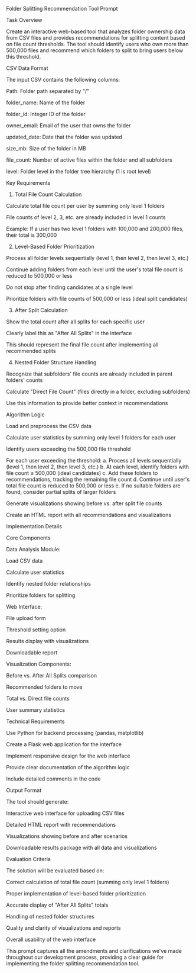 Folder Splitting Recommendation Tool Prompt

Task Overview

Create an interactive web-based tool that analyzes folder ownership data from CSV files and provides recommendations for splitting content based on file count thresholds. The tool should identify users who own more than 500,000 files and recommend which folders to split to bring users below this threshold.

CSV Data Format

The input CSV contains the following columns:

Path: Folder path separated by "/"

folder_name: Name of the folder

folder_id: Integer ID of the folder

owner_email: Email of the user that owns the folder

updated_date: Date that the folder was updated

size_mb: Size of the folder in MB

file_count: Number of active files within the folder and all subfolders

level: Folder level in the folder tree hierarchy (1 is root level)

Key Requirements

1. Total File Count Calculation

Calculate total file count per user by summing only level 1 folders

File counts of level 2, 3, etc. are already included in level 1 counts

Example: If a user has two level 1 folders with 100,000 and 200,000 files, their total is 300,000

2. Level-Based Folder Prioritization

Process all folder levels sequentially (level 1, then level 2, then level 3, etc.)

Continue adding folders from each level until the user's total file count is reduced to 500,000 or less

Do not stop after finding candidates at a single level

Prioritize folders with file counts of 500,000 or less (ideal split candidates)

3. After Split Calculation

Show the total count after all splits for each specific user

Clearly label this as "After All Splits" in the interface

This should represent the final file count after implementing all recommended splits

4. Nested Folder Structure Handling

Recognize that subfolders' file counts are already included in parent folders' counts

Calculate "Direct File Count" (files directly in a folder, excluding subfolders)

Use this information to provide better context in recommendations

Algorithm Logic

Load and preprocess the CSV data

Calculate user statistics by summing only level 1 folders for each user

Identify users exceeding the 500,000 file threshold

For each user exceeding the threshold: a. Process all levels sequentially (level 1, then level 2, then level 3, etc.) b. At each level, identify folders with file count ≤ 500,000 (ideal candidates) c. Add these folders to recommendations, tracking the remaining file count d. Continue until user's total file count is reduced to 500,000 or less e. If no suitable folders are found, consider partial splits of larger folders

Generate visualizations showing before vs. after split file counts

Create an HTML report with all recommendations and visualizations

Implementation Details

Core Components

Data Analysis Module:

Load CSV data

Calculate user statistics

Identify nested folder relationships

Prioritize folders for splitting

Web Interface:

File upload form

Threshold setting option

Results display with visualizations

Downloadable report

Visualization Components:

Before vs. After All Splits comparison

Recommended folders to move

Total vs. Direct file counts

User summary statistics

Technical Requirements

Use Python for backend processing (pandas, matplotlib)

Create a Flask web application for the interface

Implement responsive design for the web interface

Provide clear documentation of the algorithm logic

Include detailed comments in the code

Output Format

The tool should generate:

Interactive web interface for uploading CSV files

Detailed HTML report with recommendations

Visualizations showing before and after scenarios

Downloadable results package with all data and visualizations

Evaluation Criteria

The solution will be evaluated based on:

Correct calculation of total file count (summing only level 1 folders)

Proper implementation of level-based folder prioritization

Accurate display of "After All Splits" totals

Handling of nested folder structures

Quality and clarity of visualizations and reports

Overall usability of the web interface

This prompt captures all the amendments and clarifications we've made throughout our development process, providing a clear guide for implementing the folder splitting recommendation tool.



